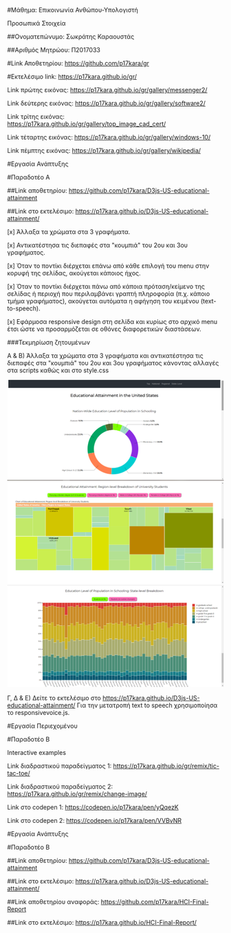 
#Μάθημα: Επικοινωνία Ανθώπου-Υπολογιστή

Προσωπικά Στοιχεία

##Ονοματεπώνυμο: Σωκράτης Καραουστάς

##Αριθμός Μητρώου: Π2017033

#Link Αποθετηρίου: https://github.com/p17kara/gr

#Εκτελέσιμο link: https://p17kara.github.io/gr/

Link πρώτης εικόνας: https://p17kara.github.io/gr/gallery/messenger2/

Link δεύτερης εικόνας: https://p17kara.github.io/gr/gallery/software2/

Link τρίτης εικόνας: https://p17kara.github.io/gr/gallery/top_image_cad_cert/

Link τέταρτης εικόνας: https://p17kara.github.io/gr/gallery/windows-10/

Link πέμπτης εικόνας: https://p17kara.github.io/gr/gallery/wikipedia/


#Εργασία Ανάπτυξης

#Παραδοτέο Α

##Link αποθετηρίου: https://github.com/p17kara/D3js-US-educational-attainment

##Link στο εκτελέσιμο: https://p17kara.github.io/D3js-US-educational-attainment/

[x] Άλλαξα τα χρώματα στα 3 γραφήματα.

 [x] Αντικατέστησα τις διεπαφές στα "κουμπιά" του 2ου και 3ου γραφήματος.
 
 [x] Όταν το ποντίκι διέρχεται επάνω από κάθε επιλογή του menu στην κορυφή της σελίδας, ακούγεται κάποιος ήχος.
 
 [x] Όταν το ποντίκι διέρχεται πάνω από κάποια πρόταση/κείμενο της σελίδας ή περιοχή που περιλαμβάνει γραπτή πληροφορία (π.χ. κάποιο τμήμα γραφήματος), ακούγεται αυτόματα η αφήγηση του κειμένου (text-to-speech).
 
 [x] Εφάρμοσα responsive design στη σελίδα και κυρίως στο αρχικό menu έτσι ώστε να προσαρμόζεται σε οθόνες διαφορετικών διαστάσεων.
 
 ###Τεκμηρίωση ζητουμένων
 
 Α & Β) Άλλαξα τα χρώματα στα 3 γραφήματα και αντικατέστησα τις διεπαφές στα "κουμπιά" του 2ου και 3ου γραφήματος κάνοντας αλλαγές στα scripts καθώς και στο style.css
 
 ![Screenshot](Screenshot-1.png)
![Screenshot](Screenshot-2.png)
![Screenshot](Screenshot-3.png)

Γ, Δ & Ε) Δείτε το εκτελέσιμο στο https://p17kara.github.io/D3js-US-educational-attainment/
Για την μετατροπή text to speech χρησιμοποίησα το responsivevoice.js.

#Εργασία Περιεχομένου

#Παραδοτέο B

Interactive examples

Link διαδραστικού παραδείγματος 1: https://p17kara.github.io/gr/remix/tic-tac-toe/

Link διαδραστικού παραδείγματος 2: https://p17kara.github.io/gr/remix/change-image/

Link στο codepen 1: https://codepen.io/p17kara/pen/yQqezK

Link στο codepen 2: https://codepen.io/p17kara/pen/VVBvNR


#Εργασία Ανάπτυξης

#Παραδοτέο Β

##Link αποθετηρίου: https://github.com/p17kara/D3js-US-educational-attainment

##Link στο εκτελέσιμο: https://p17kara.github.io/D3js-US-educational-attainment/

##Link αποθετηρίου αναφοράς: https://github.com/p17kara/HCI-Final-Report

##Link στο εκτελέσιμο: https://p17kara.github.io/HCI-Final-Report/
